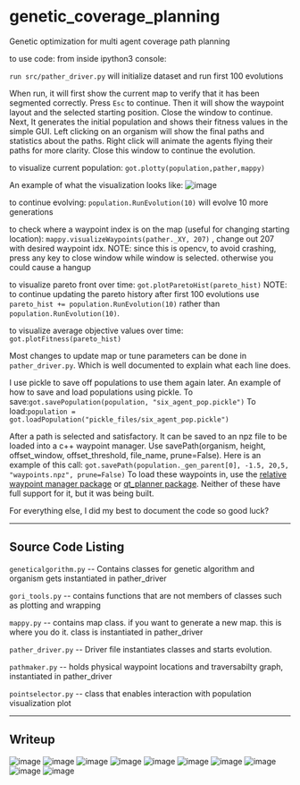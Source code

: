 # genetic_coverage_planning
Genetic optimization for multi agent coverage path planning

to use code:
from inside ipython3 console:

`run src/pather_driver.py` will initialize dataset and run first 100 evolutions

When run, it will first show the current map to verify that it has been segmented correctly. Press `Esc` to continue. Then it will show the waypoint layout and the selected starting position. Close the window to continue. Next, It generates the initial population and shows their fitness values in the simple GUI. Left clicking on an organism will show the final paths and statistics about the paths. Right click will animate the agents flying their paths for more clarity. Close this window to continue the evolution.

to visualize current population:
`got.plotty(population,pather,mappy)`

An example of what the visualization looks like:
![image](6_agent_pop.gif "6 Agent Population")

to continue evolving:
`population.RunEvolution(10)` will evolve 10 more generations

to check where a waypoint index is on the map (useful for changing starting location):
`mappy.visualizeWaypoints(pather._XY, 207)` , change out 207 with desired waypoint idx. NOTE: since this is opencv, to avoid crashing, press any key to close window while window is selected. otherwise you could cause a hangup

to visualize pareto front over time:
`got.plotParetoHist(pareto_hist)` NOTE: to continue updating the pareto history after first 100 evolutions use `pareto_hist += population.RunEvolution(10)` rather than `population.RunEvolution(10)`.

to visualize average objective values over time:
`got.plotFitness(pareto_hist)`

Most changes to update map or tune parameters can be done in `pather_driver.py`. Which is well documented to explain what each line does.

I use pickle to save off populations to use them again later. An example of how to save and load populations using pickle.
To save:`got.savePopulation(population, "six_agent_pop.pickle")`
To load:`population = got.loadPopulation("pickle_files/six_agent_pop.pickle")`

After a path is selected and satisfactory. It can be saved to an npz file to be loaded into a c++ waypoint manager. Use savePath(organism, height, offset_window, offset_threshold, file_name, prune=False). Here is an example of this call: `got.savePath(population._gen_parent[0], -1.5, 20,5, "waypoints.npz", prune=False)` To load these waypoints in, use the [relative waypoint manager package](https://magiccvs.byu.edu/gitlab/jacobmo/relative_waypoint_manager) or [qt_planner package](https://magiccvs.byu.edu/gitlab/jacobmo/qt_planner). Neither of these have full support for it, but it was being built.

For everything else, I did my best to document the code so good luck?
___
## Source Code Listing
`geneticalgorithm.py` -- Contains classes for genetic algorithm and organism gets instantiated in pather_driver

`gori_tools.py` -- contains functions that are not members of classes such as plotting and wrapping

`mappy.py` -- contains map class. if you want to generate a new map. this is where you do it. class is instantiated in pather_driver

`pather_driver.py` -- Driver file instantiates classes and starts evolution.

`pathmaker.py` -- holds physical waypoint locations and traversabilty graph, instantiated in pather_driver

`pointselector.py` -- class that enables interaction with population visualization plot
___
## Writeup
![image](writeup/jpg_writeup/writeup-01.png "pg1")
![image](writeup/jpg_writeup/writeup-02.png "pg2")
![image](writeup/jpg_writeup/writeup-03.png "pg3")
![image](writeup/jpg_writeup/writeup-04.png "pg4")
![image](writeup/jpg_writeup/writeup-05.png "pg5")
![image](writeup/jpg_writeup/writeup-06.png "pg6")
![image](writeup/jpg_writeup/writeup-07.png "pg7")
![image](writeup/jpg_writeup/writeup-08.png "pg8")
![image](writeup/jpg_writeup/writeup-09.png "pg9")
![image](writeup/jpg_writeup/writeup-10.png "pg10")
